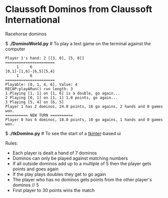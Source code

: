 # Claussoft Dominos from Claussoft International
Racehorse dominos

$ __./DominoWorld.py__  # To play a text game on the terminal against the computer
```
Player 1's hand: 2 [[3, 0], [5, 0]]
======================
     1     6
[0,1]-[1,6]-[6,5][5,4]
     1     6
======================
Playable: [0, 1, 4, 6], Value: 4
RECAP:playARun() run length: 3
1 Playing [1, 1] on [1, 6] is a double, go again...
2 Playing [0, 1] on [1, 1] 1.0 points, go again...
3 Playing [5, 4] on [6, 5]
Player 1 has 2 dominos, 24.0 points, 16 go agains, 2 hands and 0 games won.
========== NEW TURN ==========
Player 0 has 6 dominos, 18.0 points, 10 go agains, 1 hands and 0 games won.
```

$ __./tkDomino.py__  # To see the start of a [tkinter](https://docs.python.org/3/library/tk.html)-based ui

Rules:
* Each player is dealt a hand of 7 dominos
* Dominos can only be played against matching numbers
* If all outside dominos add up to a multiple of 5 then the player gets points and goes again
* If the play plays doubles they get to go again
* The player who has no dominos gets points from the other player's dominos // 5
* First player to 30 points wins the match
